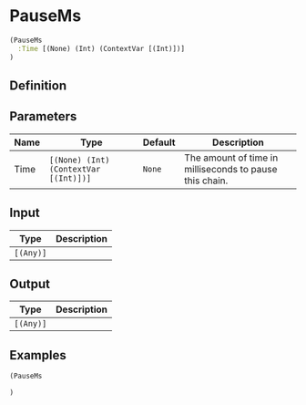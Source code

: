 # PauseMs

```clojure
(PauseMs
  :Time [(None) (Int) (ContextVar [(Int)])]
)
```

## Definition


## Parameters
| Name | Type | Default | Description |
|------|------|---------|-------------|
| Time | `[(None) (Int) (ContextVar [(Int)])]` | `None` | The amount of time in milliseconds to pause this chain. |


## Input
| Type | Description |
|------|-------------|
| `[(Any)]` |  |


## Output
| Type | Description |
|------|-------------|
| `[(Any)]` |  |


## Examples

```clojure
(PauseMs

)
```
